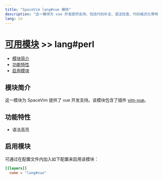 ```yaml
---
title: "SpaceVim lang#vue 模块"
description: "这一模块为 vue 开发提供支持，包括代码补全、语法检查、代码格式化等特性。"
lang: cn
---
```


# [可用模块](../../) >> lang#perl

<!-- vim-markdown-toc GFM -->

- [模块简介](#模块简介)
- [功能特性](#功能特性)
- [启用模块](#启用模块)

<!-- vim-markdown-toc -->

## 模块简介

这一模块为 SpaceVim 提供了 vue 开发支持。该模块包含了插件 [vim-vue](https://github.com/posva/vim-vue)。

## 功能特性

- 语法高亮

## 启用模块

可通过在配置文件内加入如下配置来启用该模块：

```toml
[[layers]]
  name = "lang#vue"
```
